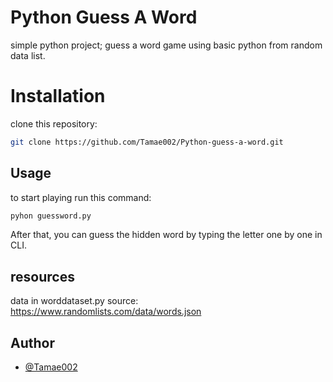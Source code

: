 # Python Guess A Word
simple python project; guess a word game using basic python from random data list.

# Installation
clone this repository:
```bash
git clone https://github.com/Tamae002/Python-guess-a-word.git
```

## Usage
to start playing run this command:
```bash
pyhon guessword.py
```

After that, you can guess the hidden word by typing the letter one by one in CLI.

## resources
data in worddataset.py source: https://www.randomlists.com/data/words.json

## Author
- [@Tamae002](https://github.com/Tamae002)



